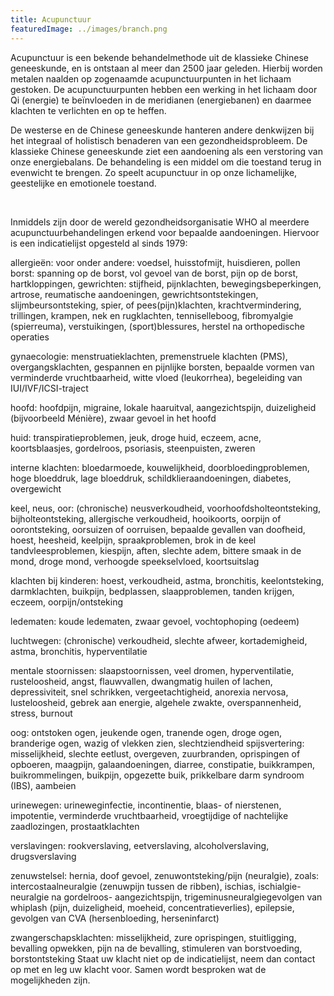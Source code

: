 ```yaml
---
title: Acupunctuur
featuredImage: ../images/branch.png
---
```


Acupunctuur is een bekende behandelmethode uit de klassieke Chinese geneeskunde, en is ontstaan al meer dan 2500 jaar geleden. Hierbij worden metalen naalden op zogenaamde acupunctuurpunten in het lichaam gestoken. De acupunctuurpunten hebben een werking in het lichaam door Qi (energie) te beïnvloeden in de meridianen (energiebanen) en daarmee klachten te verlichten en op te heffen.

De westerse en de Chinese geneeskunde hanteren andere denkwijzen bij het integraal of holistisch benaderen van een gezondheidsprobleem. De klassieke Chinese geneeskunde ziet een aandoening als een verstoring van onze energiebalans. De behandeling is een middel om die toestand terug in evenwicht te brengen. Zo speelt acupunctuur in op onze lichamelijke, geestelijke en emotionele toestand.

&nbsp;

Inmiddels zijn door de wereld gezondheidsorganisatie WHO al meerdere acupunctuurbehandelingen erkend voor bepaalde aandoeningen. Hiervoor is een indicatielijst opgesteld al sinds 1979:

allergieën: voor onder andere: voedsel, huisstofmijt, huisdieren, pollen
borst: spanning op de borst, vol gevoel van de borst, pijn op de borst, hartkloppingen,
gewrichten: stijfheid, pijnklachten, bewegingsbeperkingen, artrose, reumatische aandoeningen, gewrichtsontstekingen, slijmbeursontsteking, spier, of pees(pijn)klachten, krachtvermindering, trillingen, krampen, nek en rugklachten, tenniselleboog, fibromyalgie (spierreuma), verstuikingen, (sport)blessures, herstel na orthopedische operaties

gynaecologie: menstruatieklachten, premenstruele klachten (PMS), overgangsklachten, gespannen en pijnlijke borsten, bepaalde vormen van verminderde vruchtbaarheid, witte vloed (leukorrhea), begeleiding van IUI/IVF/ICSI-traject

hoofd: hoofdpijn, migraine, lokale haaruitval, aangezichtspijn, duizeligheid (bijvoorbeeld Ménière), zwaar gevoel in het hoofd

huid: transpiratieproblemen, jeuk, droge huid, eczeem, acne, koortsblaasjes, gordelroos, psoriasis, steenpuisten, zweren

interne klachten: bloedarmoede, kouwelijkheid, doorbloedingproblemen, hoge bloeddruk, lage bloeddruk, schildklieraandoeningen, diabetes, overgewicht

keel, neus, oor: (chronische) neusverkoudheid, voorhoofdsholteontsteking, bijholteontsteking, allergische verkoudheid, hooikoorts, oorpijn of oorontsteking, oorsuizen of oorruisen, bepaalde gevallen van doofheid, hoest, heesheid, keelpijn, spraakproblemen, brok in de keel tandvleesproblemen, kiespijn, aften, slechte adem, bittere smaak in de mond, droge mond, verhoogde speekselvloed, koortsuitslag

klachten bij kinderen: hoest, verkoudheid, astma, bronchitis, keelontsteking, darmklachten, buikpijn, bedplassen, slaapproblemen, tanden krijgen, eczeem, oorpijn/ontsteking

ledematen: koude ledematen, zwaar gevoel, vochtophoping (oedeem)

luchtwegen: (chronische) verkoudheid, slechte afweer, kortademigheid, astma, bronchitis, hyperventilatie

mentale stoornissen: slaapstoornissen, veel dromen, hyperventilatie, rusteloosheid, angst, flauwvallen, dwangmatig huilen of lachen, depressiviteit, snel schrikken, vergeetachtigheid, anorexia nervosa, lusteloosheid, gebrek aan energie, algehele zwakte, overspannenheid, stress, burnout

oog: ontstoken ogen, jeukende ogen, tranende ogen, droge ogen, branderige ogen, wazig of vlekken zien, slechtziendheid
spijsvertering: misselijkheid, slechte eetlust, overgeven, zuurbranden, oprispingen of opboeren, maagpijn, galaandoeningen, diarree, constipatie, buikkrampen, buikrommelingen, buikpijn, opgezette buik, prikkelbare darm syndroom (IBS), aambeien

urinewegen: urineweginfectie, incontinentie, blaas- of nierstenen, impotentie, verminderde vruchtbaarheid, vroegtijdige of nachtelijke zaadlozingen, prostaatklachten

verslavingen: rookverslaving, eetverslaving, alcoholverslaving, drugsverslaving

zenuwstelsel: hernia, doof gevoel, zenuwontsteking/pijn (neuralgie), zoals: intercostaalneuralgie (zenuwpijn tussen de ribben), ischias, ischialgie- neuralgie na gordelroos- aangezichtspijn, trigeminusneuralgiegevolgen van whiplash (pijn, duizeligheid, moeheid, concentratieverlies), epilepsie, gevolgen van CVA (hersenbloeding, herseninfarct)

zwangerschapsklachten: misselijkheid, zure oprispingen, stuitligging, bevalling opwekken, pijn na de bevalling, stimuleren van borstvoeding, borstontsteking
Staat uw klacht niet op de indicatielijst, neem dan contact op met en leg uw klacht voor. Samen wordt besproken wat de mogelijkheden zijn.
